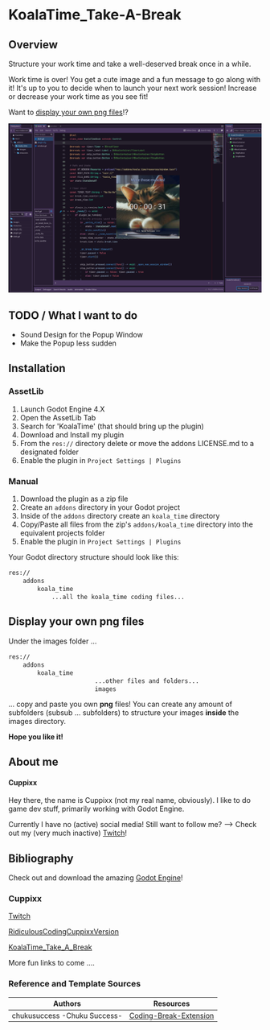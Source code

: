 # KoalaTime_Take-A-Break

## Overview

Structure your work time and take a well-deserved break once in a while.

Work time is over! You get a cute image and a fun message to go along with it! It's up to you to decide when to launch your next work session! Increase or decrease your work time as you see fit!

Want to [display your own png files](#display-your-own-png-files)!?

![KoalaTime](readme-example.png)

## TODO / What I want to do
- Sound Design for the Popup Window
- Make the Popup less sudden

## Installation

### AssetLib

1. Launch Godot Engine 4.X
2. Open the AssetLib Tab
3. Search for 'KoalaTime' (that should bring up the plugin)
4. Download and Install my plugin
5. From the `res://` directory delete or move the addons LICENSE.md to a designated folder
6. Enable the plugin in `Project Settings | Plugins`

### Manual

1. Download the plugin as a zip file
2. Create an `addons` directory in your Godot project
3. Inside of the `addons` directory create an `koala_time` directory
4. Copy/Paste all files from the zip's `addons/koala_time` directory into the equivalent projects folder
5. Enable the plugin in `Project Settings | Plugins`

Your Godot directory structure should look like this:

```
res://
	addons
		koala_time
			...all the koala_time coding files...
```

## Display your own png files

Under the images folder ...

```
res://
	addons
		koala_time
						...other files and folders...
						images
```

... copy and paste you own **png** files! You can create any amount of subfolders (subsub ... subfolders) to structure your images **inside** the images directory.

**Hope you like it!**

## About me

#### Cuppixx

Hey there, the name is Cuppixx (not my real name, obviously). I like to do game dev stuff, primarily working with Godot Engine.

Currently I have no (active) social media! Still want to follow me? --> Check out my (very much inactive) [Twitch](https://www.twitch.tv/cuppixd)!

## Bibliography

Check out and download the amazing [Godot Engine](https://godotengine.org/download)!

### Cuppixx

[Twitch](https://www.twitch.tv/cuppixd)

[RidiculousCodingCuppixxVersion](https://github.com/Cuppixx/RidiculousCodingCuppixxVersion/tree/main)

[KoalaTime_Take_A_Break](https://github.com/Cuppixx/KoalaTime_Take-A-Break)

More fun links to come ....

### Reference and Template Sources

| Authors    | Resources   |
| ---------- | ----------- |
| chukusuccess -Chuku Success-     | [Coding-Break-Extension](https://github.com/chukusuccess/Coding-Break-Extension) |
